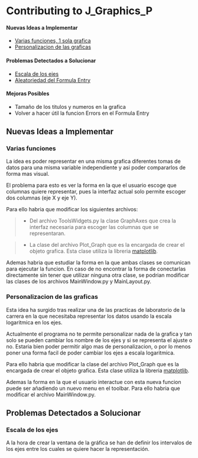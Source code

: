 # Contributing to J_Graphics_P

#### Nuevas Ideas a Implementar
* [Varias funciones, 1 sola grafica](#varias_funciones)
* [Personalizacion de las graficas](#personalizacion)

#### Problemas Detectados a Solucionar
* [Escala de los ejes](#escalas)
* [Aleatoriedad del Formula Entry](#Aleatoriedad)

#### Mejoras Posibles 
* Tamaño de los titulos y numeros en la grafica
* Volver a hacer útil la funcion Errors en el Formula Entry

## Nuevas Ideas a Implementar

### <a name="varias_funciones"></a> Varias funciones

La idea es poder representar en una misma grafica diferentes tomas de datos para una misma variable independiente y asi poder compararlos de forma mas visual.

El problema para esto es ver la forma en la que el usuario escoge que columnas quiere representar, pues la interfaz actual solo permite escoger dos columnas (eje X y eje Y).

Para ello habria que modificar los siguientes archivos:

>* Del archivo ToolsWidgets.py la clase GraphAxes que crea la interfaz necesaria para escoger las columnas que se representaran.

>* La clase del archivo Plot_Graph que es la encargada de crear el objeto grafica. Esta clase utiliza la libreria [matplotlib](http://matplotlib.org/).

Ademas habria que estudiar la forma en la que ambas clases se comunican para ejecutar la funcion. En caso de no encontrar la forma de conectarlas directamente sin tener que utilizar ninguna otra clase, se podrian modificar las clases de los archivos MainWindow.py y MainLayout.py.

### <a name="personalizacion"></a> Personalizacion de las graficas

Esta idea ha surgido tras realizar una de las practicas de laboratorio de la carrera en la que necesitaba representar los datos usando la escala logaritmica en los ejes. 

Actualmente el programa no te permite personalizar nada de la grafica y tan solo se pueden cambiar los nombre de los ejes y si se representa el ajuste o no. Estaria bien poder permitir algo mas de personalizacion, o por lo menos poner una forma facil de poder cambiar los ejes a escala logaritmica.

Para ello habria que modificar la clase del archivo Plot_Graph que es la encargada de crear el objeto grafica. Esta clase utiliza la libreria [matplotlib](http://matplotlib.org/).

Ademas la forma en la que el usuario interactue con esta nueva funcion puede ser añadiendo un nuevo menu en el toolbar. Para ello habria que modificar el archivo MainWindow.py.

## Problemas Detectados a Solucionar

### <a name="escalas"></a> Escala de los ejes

A la hora de crear la ventana de la gráfica se han de definir los intervalos de los ejes entre los cuales se quiere hacer la representación. 
